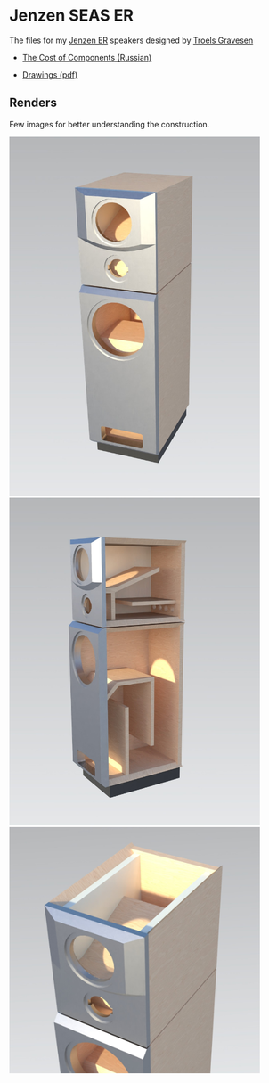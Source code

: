 # Jenzen SEAS ER

The files for my [Jenzen ER](http://www.troelsgravesen.dk/Jenzen-SEAS-ER.htm) speakers designed by [Troels Gravesen](http://www.troelsgravesen.dk/Diy_Loudspeaker_Projects.htm)

- [The Cost of Components (Russian)](https://docs.google.com/spreadsheets/d/e/2PACX-1vSB3FNFUVDHjRK6kU6tNd1HyQFS7vgX7NBvUzmXqsyFYa6fWkQUFsxqwkLvuTbK1k98puwC3UfetT3D/pubhtml?gid=0&single=true)

- [Drawings (pdf)](https://github.com/hww/jenzen-er/blob/main/nx/pdf/user_jz_dwg.pdf)

## Renders

Few images for better understanding the construction.

<img src="nx/images/jz_01.jpg" width="450px">
<img src="nx/images/jz_02.jpg" width="450px">
<img src="nx/images/jz_03.jpg" width="450px">

